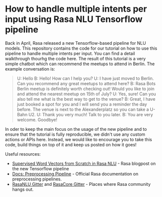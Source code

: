 # How to handle multiple intents per input using Rasa NLU Tensorflow pipeline

Back in April, Rasa released a new Tensorflow-based pipeline for NLU models. This repository contains the code for our tutorial on how to use this pipeline to handle multiple intents per input. You can find a detail walkthrough thourhg the code here. The result of this tutorial is a very simple chatbot which can recommend the meetups to attend in Berlin. The example conversation is:

> U: Hello
> B: Hello! How can I help you?
> U: I have just moved to Berlin. Can you recommend any great meetups to attend here?
> B: Rasa Bots Berlin meetup is definitely worth checking out! Would you like to join and attend the nearest meetup on 15th of July?
> U: Yes, sure! Can you also tell me what is the best way to get to the venue?
> B: Great, I have just booked a spot for you and  I will send you a reminder the day before. The venue is next to the Alexanderplatz so you can take a U-Bahn U2.
> U: Thank you very much! Talk to you later.
> B: You are very welcome. Goodbye!


In oder to keep the main focus on the usage of the new pipeline and to ensure that the tutorial is fully reproducible, we didn't use any custom actions or APIs here. Instead, we would like to encourage you to take this code, build things on top of it and keep us posted on how it goes!

Useful resources:
* [Supervised Word Vectors from Scratch in Rasa NLU](https://medium.com/rasa-blog/supervised-word-vectors-from-scratch-in-rasa-nlu-6daf794efcd8) - Rasa blogpost on the new Tensorflow pipeline
* [Docs: Preprocessing Pipeline](https://nlu.rasa.com/pipeline.html) - Official Rasa documentation on preprocessing pipelines.
* [RasaNLU Gitter](https://gitter.im/RasaHQ/rasa_nlu) and [RasaCore Gitter](https://gitter.im/RasaHQ/rasa_core) - Places where Rasa community hangs out.

